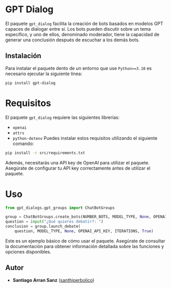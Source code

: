 # GPT Dialog

El paquete `gpt_dialog` facilita la creación de bots basados en modelos GPT capaces de dialogar entre sí. Los bots pueden discutir sobre un tema específico, y uno de ellos, denominado moderador, tiene la capacidad de generar una conclusión después de escuchar a los demás bots.

## Instalación

Para instalar el paquete dento de un entorno que use `Python>=3.10` es necesario ejecutar la siguiente línea:
```
pip install gpt-dialog
```

# Requisitos
El paquete `gpt_dialog` requiere las siguientes librerías:

* `openai`
* `attrs`
* `python-dotenv`
Puedes instalar estos requisitos utilizando el siguiente comando:
```bash
pip install -r src/requirements.txt
```

Además, necesitarás una API key de OpenAI para utilizar el paquete. Asegúrate de configurar tu API key correctamente antes de utilizar el paquete.

# Uso

```python
from gpt_dialogs.gpt_groups import ChatBotGroups

group = ChatBotGroups.create_bots(NUMBER_BOTS, MODEL_TYPE, None, OPENAI_API_KEY)
question = input("¿Qué quieres debatir?: ")
conclusion = group.launch_debate(
    question, MODEL_TYPE, None, OPENAI_API_KEY, ITERATIONS, True)
```
Este es un ejemplo básico de cómo usar el paquete. Asegúrate de consultar la documentación para obtener información detallada sobre las funciones y opciones disponibles.

## Autor

  - **Santiago Arran Sanz**
    ([santhiperbolico](https://github.com/santhiperbolico/))